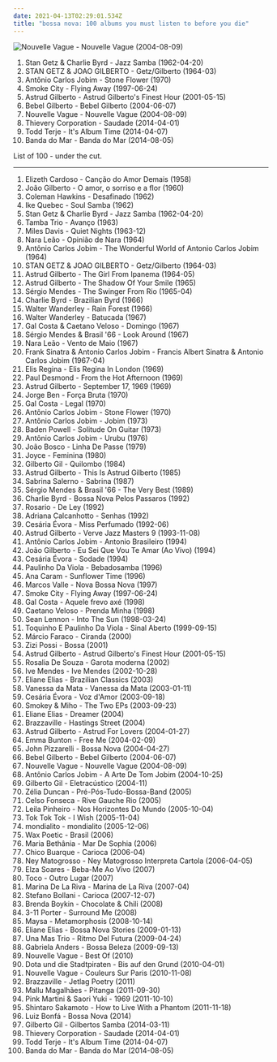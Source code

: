 ```yaml
---
date: 2021-04-13T02:29:01.534Z
title: "bossa nova: 100 albums you must listen to before you die"
---
```

![Nouvelle Vague - Nouvelle Vague (2004-08-09)](http://coverartarchive.org/release/bea245eb-a490-4f63-b9e9-c564bc42d514/15272031336-500.jpg "Nouvelle Vague - Nouvelle Vague (2004-08-09)")
<ol class="albums">
<li data-cover="https://img.discogs.com/Mi6IqIn9PuiCrW7sqM4N4ejH3Ko=/fit-in/600x532/filters:strip_icc():format(jpeg):mode_rgb():quality(90)/discogs-images/R-2241296-1271795742.jpeg.jpg" data-tags="jazz, bossa nova" role="button">Stan Getz & Charlie Byrd - Jazz Samba (1962-04-20)</li>
<li data-cover="http://coverartarchive.org/release/b2bc079e-57d6-434f-a7a4-af3e9f573fc0/8707620050-500.jpg" data-tags="bossa nova, jazz" role="button">STAN GETZ & JOAO GILBERTO - Getz/Gilberto (1964-03)</li>
<li data-cover="https://img.discogs.com/abzcGXwWt27DTejtlFQqm_8pC0c=/fit-in/600x594/filters:strip_icc():format(jpeg):mode_rgb():quality(90)/discogs-images/R-4323124-1361726202-4141.jpeg.jpg" data-tags="bossa nova" role="button">Antônio Carlos Jobim - Stone Flower (1970)</li>
<li data-cover="http://coverartarchive.org/release/a80dbd7d-3841-4d87-acda-58b53eb47028/5969394312-500.jpg" data-tags="chillout, trip-hop, downtempo" role="button">Smoke City - Flying Away (1997-06-24)</li>
<li data-cover="https://via.placeholder.com/450" data-tags="bossa nova" role="button">Astrud Gilberto - Astrud Gilberto's Finest Hour (2001-05-15)</li>
<li data-cover="https://img.discogs.com/I0SWT3S8uigi0AFlNC8acIVz4_U=/fit-in/300x300/filters:strip_icc():format(jpeg):mode_rgb():quality(90)/discogs-images/R-304407-1099749564.jpg.jpg" data-tags="bossa nova, brazilian" role="button">Bebel Gilberto - Bebel Gilberto (2004-06-07)</li>
<li data-cover="http://coverartarchive.org/release/bea245eb-a490-4f63-b9e9-c564bc42d514/15272031336-500.jpg" data-tags="bossa nova, french, covers" role="button">Nouvelle Vague - Nouvelle Vague (2004-08-09)</li>
<li data-cover="http://coverartarchive.org/release/d6a203cf-3f97-4e14-a32f-c2a11731de63/6882953124-500.jpg" data-tags="bossa nova" role="button">Thievery Corporation - Saudade (2014-04-01)</li>
<li data-cover="http://coverartarchive.org/release/3dff8396-82b1-4a35-93a9-77ad34a994a9/17214960042-500.jpg" data-tags="electronic" role="button">Todd Terje - It's Album Time (2014-04-07)</li>
<li data-cover="http://coverartarchive.org/release/77fd947a-cbda-4d09-93b4-6753ab5e7a3c/8201873863-500.jpg" data-tags="indie, folk, mallu magalhaes" role="button">Banda do Mar - Banda do Mar (2014-08-05)</li>
</ol>
List of 100 - under the cut.
<!-- more -->

_________________

<ol class="albums">
<li data-cover="http://coverartarchive.org/release/7e423b7d-f5c2-40e0-b0d7-7e11dcba0b26/7229744657-500.jpg" data-tags="bossa nova" role="button">
Elizeth Cardoso - Canção do Amor Demais (1958)
</li>
<li data-cover="https://via.placeholder.com/450" data-tags="bossa nova" role="button">
João Gilberto - O amor, o sorriso e a flor (1960)
</li>
<li data-cover="https://img.discogs.com/sLZRAN0Kc9F5yDtsVNS4FAMnip0=/fit-in/600x531/filters:strip_icc():format(jpeg):mode_rgb():quality(90)/discogs-images/R-10844072-1507644840-8301.jpeg.jpg" data-tags="jazz, bossa nova" role="button">
Coleman Hawkins - Desafinado (1962)
</li>
<li data-cover="http://coverartarchive.org/release/e64c9c43-f8ac-475d-b811-0bbc8c8d4cde/8922994681-500.jpg" data-tags="bossa nova" role="button">
Ike Quebec - Soul Samba (1962)
</li>
<li data-cover="https://img.discogs.com/Mi6IqIn9PuiCrW7sqM4N4ejH3Ko=/fit-in/600x532/filters:strip_icc():format(jpeg):mode_rgb():quality(90)/discogs-images/R-2241296-1271795742.jpeg.jpg" data-tags="jazz, bossa nova" role="button">
Stan Getz & Charlie Byrd - Jazz Samba (1962-04-20)
</li>
<li data-cover="https://img.discogs.com/la2anXEAM03QcDWUGPmynaW0Ofo=/fit-in/411x408/filters:strip_icc():format(jpeg):mode_rgb():quality(90)/discogs-images/R-1885061-1511778049-1588.jpeg.jpg" data-tags="bossa nova" role="button">
Tamba Trio - Avanço (1963)
</li>
<li data-cover="https://img.discogs.com/h0R1eABejOq3MUBzRu0QoeGnweE=/fit-in/600x600/filters:strip_icc():format(jpeg):mode_rgb():quality(90)/discogs-images/R-4882444-1520803279-9730.jpeg.jpg" data-tags="jazz" role="button">
Miles Davis - Quiet Nights (1963-12)
</li>
<li data-cover="https://via.placeholder.com/450" data-tags="bossa nova" role="button">
Nara Leão - Opinião de Nara (1964)
</li>
<li data-cover="https://img.discogs.com/Vn4zargxAnSr_rgpkE76ZN6IU_s=/fit-in/398x359/filters:strip_icc():format(jpeg):mode_rgb():quality(90)/discogs-images/R-807878-1339889775-9647.jpeg.jpg" data-tags="bossa nova" role="button">
Antônio Carlos Jobim - The Wonderful World of Antonio Carlos Jobim (1964)
</li>
<li data-cover="http://coverartarchive.org/release/b2bc079e-57d6-434f-a7a4-af3e9f573fc0/8707620050-500.jpg" data-tags="bossa nova, jazz" role="button">
STAN GETZ & JOAO GILBERTO - Getz/Gilberto (1964-03)
</li>
<li data-cover="https://img.discogs.com/G2RAj-0ZWpGUJWr2hxVFkB4yVy4=/fit-in/496x453/filters:strip_icc():format(jpeg):mode_rgb():quality(90)/discogs-images/R-5629891-1504081834-9793.png.jpg" data-tags="bossa nova" role="button">
Astrud Gilberto - The Girl From Ipanema (1964-05)
</li>
<li data-cover="http://coverartarchive.org/release/a6b0ced1-9027-4ece-95ee-393278d8478c/4553137345-500.jpg" data-tags="bossa nova, vocal jazz" role="button">
Astrud Gilberto - The Shadow Of Your Smile (1965)
</li>
<li data-cover="http://coverartarchive.org/release/8a8ab97e-2701-4f5a-9288-69f6eeccec09/26219564261-500.jpg" data-tags="jazz, bossa nova, 60s, brazilian" role="button">
Sérgio Mendes - The Swinger From Rio (1965-04)
</li>
<li data-cover="http://coverartarchive.org/release/4feac070-e97e-4e13-b985-faf1c5101a42/18771126646-500.jpg" data-tags="jazz guitar" role="button">
Charlie Byrd - Brazilian Byrd (1966)
</li>
<li data-cover="http://coverartarchive.org/release/68e84ef5-dd48-4db0-8624-98f922a8808a/14739023370-500.jpg" data-tags="mpb" role="button">
Walter Wanderley - Rain Forest (1966)
</li>
<li data-cover="https://img.discogs.com/9xz4skAne3otQLHKcuYSUjZwRKY=/fit-in/600x605/filters:strip_icc():format(jpeg):mode_rgb():quality(90)/discogs-images/R-399219-1289664308.jpeg.jpg" data-tags="jazz, bossa nova, samba, batucada" role="button">
Walter Wanderley - Batucada (1967)
</li>
<li data-cover="http://coverartarchive.org/release/be184918-1458-4bb9-a089-f07d308a0619/13147806334-500.jpg" data-tags="bossa nova, brazilian" role="button">
Gal Costa & Caetano Veloso - Domingo (1967)
</li>
<li data-cover="http://coverartarchive.org/release/c98281a5-9ef0-30c8-8ed5-907df48215cc/14403677462-500.jpg" data-tags="bossa nova" role="button">
Sérgio Mendes & Brasil '66 - Look Around (1967)
</li>
<li data-cover="http://coverartarchive.org/release/f0124fcc-6591-4704-8e3b-ab20263e3bd0/17935681142-500.jpg" data-tags="bossa nova" role="button">
Nara Leão - Vento de Maio (1967)
</li>
<li data-cover="http://coverartarchive.org/release/40ae6e0b-402a-4202-9b78-6a3bfa2c5b09/6121777122-500.jpg" data-tags="bossa nova, easy listening, favorite jazz albums" role="button">
Frank Sinatra & Antonio Carlos Jobim - Francis Albert Sinatra & Antonio Carlos Jobim (1967-04)
</li>
<li data-cover="http://coverartarchive.org/release/76a17090-523b-4d06-ba10-78f8bc023195/13218777034-500.jpg" data-tags="bossa nova, mpb, maya express, bresil, e regina" role="button">
Elis Regina - Elis Regina In London (1969)
</li>
<li data-cover="https://img.discogs.com/JIQyH5WxAMMG3M-JazZvONapRAk=/fit-in/556x559/filters:strip_icc():format(jpeg):mode_rgb():quality(90)/discogs-images/R-3108528-1613999073-1863.jpeg.jpg" data-tags="jazz, bossa nova, bebop, brazilian, smooth jazz, creed taylor, 1960's, modernjazz, paul desmond, saxomania, master saxo, a and m recording, p desmond, paul desmond - from the hot afternoon" role="button">
Paul Desmond - From the Hot Afternoon (1969)
</li>
<li data-cover="https://via.placeholder.com/450" data-tags="bossa nova, a gilberto" role="button">
Astrud Gilberto - September 17, 1969 (1969)
</li>
<li data-cover="http://coverartarchive.org/release/3898175a-8535-457b-835f-02c0fd804a24/5248274081-500.jpg" data-tags="samba soul" role="button">
Jorge Ben - Força Bruta (1970)
</li>
<li data-cover="https://img.discogs.com/ZM-3Z78Eyk0OEVmyY4wMInKDghA=/fit-in/302x299/filters:strip_icc():format(jpeg):mode_rgb():quality(90)/discogs-images/R-1254915-1340974587-7644.jpeg.jpg" data-tags="mpb" role="button">
Gal Costa - Legal (1970)
</li>
<li data-cover="https://img.discogs.com/abzcGXwWt27DTejtlFQqm_8pC0c=/fit-in/600x594/filters:strip_icc():format(jpeg):mode_rgb():quality(90)/discogs-images/R-4323124-1361726202-4141.jpeg.jpg" data-tags="bossa nova" role="button">
Antônio Carlos Jobim - Stone Flower (1970)
</li>
<li data-cover="http://coverartarchive.org/release/782348dd-576e-4545-a6f6-e28e8fd21f63/9650476208-500.jpg" data-tags="bossa nova, samba" role="button">
Antônio Carlos Jobim - Jobim (1973)
</li>
<li data-cover="https://via.placeholder.com/450" data-tags="bossa nova" role="button">
Baden Powell - Solitude On Guitar (1973)
</li>
<li data-cover="http://coverartarchive.org/release/23d0748b-1c98-451d-a424-6bc63666a469/6227268327-500.jpg" data-tags="bossa nova" role="button">
Antônio Carlos Jobim - Urubu (1976)
</li>
<li data-cover="http://coverartarchive.org/release/3418183c-d712-4e53-a9f4-0554a416d164/3780563924-500.jpg" data-tags="brazilian" role="button">
João Bosco - Linha De Passe (1979)
</li>
<li data-cover="http://coverartarchive.org/release/b9bad848-45cd-4d5c-bdc7-ab151d273398/4650846555-500.jpg" data-tags="bossa nova, samba, joyce" role="button">
Joyce - Feminina (1980)
</li>
<li data-cover="http://coverartarchive.org/release/3b01bf12-201b-45f8-9167-91344bd12b87/26771751187-500.jpg" data-tags="soundtrack, bossa nova, samba, trilha sonora, bresil, gil, vocalistas masculinos, brasileirinhos, bom sambinha, gilberto gil-quilombo" role="button">
Gilberto Gil - Quilombo (1984)
</li>
<li data-cover="http://coverartarchive.org/release/2d59d89a-3b90-471f-a85e-5ecbcaec4268/8293805928-500.jpg" data-tags="bossa nova, samba, astrud gilberto" role="button">
Astrud Gilberto - This Is Astrud Gilberto (1985)
</li>
<li data-cover="http://coverartarchive.org/release/64607f8d-3cc8-4131-a748-528a1b9e28d1/23355709748-500.jpg" data-tags="female, jazz, jazz vocal, bossa nova, lovely, tag, marvelous, boobs, shady, sabrina, delightful, carl, grady, nipples, vaginal, jacked, i would like to spend an afternoon rubbing her breasts with warm mineral oil, shady grady, 1000 albums to hear before you die, beautiful land of tits, quiero su disco, sabrina-sabrina, vagina and breasts, feminine cavern of love, boneriffic, beneficial, carlos seramos, seramos, related tags, clsid not unique, 00c04fd7d062, 9e56be61-c50f-11cf-9a2c-00a0c90a90ce, 9e56be61, c50f, 11cf, 9a2c, 00a0c90a90ce, 888dca60-fc0a-11cf-8f0f-00c04fd7d062, 888dca60, fc0a, 8f0f" role="button">
Sabrina Salerno - Sabrina (1987)
</li>
<li data-cover="http://coverartarchive.org/release/efbf832e-ef95-445d-acf3-0b3d4f8b6ea0/20691117435-500.jpg" data-tags="bossa nova, 80s, bresil" role="button">
Sérgio Mendes & Brasil '66 - The Very Best (1989)
</li>
<li data-cover="https://img.discogs.com/VpKPJHXWNz58wrGFe7YW3Ur7N1I=/fit-in/600x600/filters:strip_icc():format(jpeg):mode_rgb():quality(90)/discogs-images/R-6025066-1517379479-2803.jpeg.jpg" data-tags="jazz, bossa nova" role="button">
Charlie Byrd - Bossa Nova Pelos Passaros (1992)
</li>
<li data-cover="http://coverartarchive.org/release/6ec22a6f-026d-4575-9f61-fb9238744c8c/4483746562-500.jpg" data-tags="spanish, bossa nova, female vocalists, rosario" role="button">
Rosario - De Ley (1992)
</li>
<li data-cover="https://img.discogs.com/LD1fqi2GP-k_SNRCkGWxNuawpqo=/fit-in/600x337/filters:strip_icc():format(jpeg):mode_rgb():quality(90)/discogs-images/R-9650757-1484222465-3586.jpeg.jpg" data-tags="mpb" role="button">
Adriana Calcanhotto - Senhas (1992)
</li>
<li data-cover="https://img.discogs.com/zIvtevA9FP8KzbGfE71GX8GYb2s=/fit-in/600x438/filters:strip_icc():format(jpeg):mode_rgb():quality(90)/discogs-images/R-6735984-1486318191-6142.jpeg.jpg" data-tags="cabo verde, latin" role="button">
Cesária Évora - Miss Perfumado (1992-06)
</li>
<li data-cover="http://coverartarchive.org/release/7414576e-52f5-4d38-992e-44f117c7241b/9518009778-500.jpg" data-tags="bossa nova, jazz" role="button">
Astrud Gilberto - Verve Jazz Masters 9 (1993-11-08)
</li>
<li data-cover="http://coverartarchive.org/release/ac1a7809-e9b8-42e8-9e8c-d42bc1c59274/12745932846-500.jpg" data-tags="bossa nova" role="button">
Antônio Carlos Jobim - Antonio Brasileiro (1994)
</li>
<li data-cover="https://img.discogs.com/YV_R7WpitKMElay0Enxr5_PgyOI=/fit-in/600x558/filters:strip_icc():format(jpeg):mode_rgb():quality(90)/discogs-images/R-15713237-1596422276-2116.jpeg.jpg" data-tags="bossa nova" role="button">
João Gilberto - Eu Sei Que Vou Te Amar (Ao Vivo) (1994)
</li>
<li data-cover="http://coverartarchive.org/release/63f42e98-67f9-4fd7-b255-7fe4ea6d9bb9/18841521205-500.jpg" data-tags="latin, espanol" role="button">
Cesária Évora - Sodade (1994)
</li>
<li data-cover="https://img.discogs.com/wLiy4OHVqDGsqIL78_QSw7MnjgU=/fit-in/600x603/filters:strip_icc():format(jpeg):mode_rgb():quality(90)/discogs-images/R-5791086-1402765122-3498.jpeg.jpg" data-tags="samba, bossa nova, mpb, paulinho da viola" role="button">
Paulinho Da Viola - Bebadosamba (1996)
</li>
<li data-cover="https://img.discogs.com/AHauTb7BViPTPmijyt3feOCEtIY=/fit-in/498x500/filters:strip_icc():format(jpeg):mode_rgb():quality(90)/discogs-images/R-1074788-1190213874.jpeg.jpg" data-tags="bossa nova" role="button">
Ana Caram - Sunflower Time (1996)
</li>
<li data-cover="https://img.discogs.com/g8UJaw6xg2jSxHKyvIJbNmYezlw=/fit-in/500x374/filters:strip_icc():format(jpeg):mode_rgb():quality(90)/discogs-images/R-4093646-1444941804-9524.jpeg.jpg" data-tags="brazilian" role="button">
Marcos Valle - Nova Bossa Nova (1997)
</li>
<li data-cover="http://coverartarchive.org/release/a80dbd7d-3841-4d87-acda-58b53eb47028/5969394312-500.jpg" data-tags="chillout, trip-hop, downtempo" role="button">
Smoke City - Flying Away (1997-06-24)
</li>
<li data-cover="http://coverartarchive.org/release/534e1d8e-0241-477b-a17d-8307b97a0104/11872288766-500.jpg" data-tags="mpb" role="button">
Gal Costa - Aquele frevo axé (1998)
</li>
<li data-cover="https://img.discogs.com/PjksQB2RZyMpgOf7gAwzi6uGk9M=/fit-in/600x600/filters:strip_icc():format(jpeg):mode_rgb():quality(90)/discogs-images/R-2555803-1457736731-9492.jpeg.jpg" data-tags="bossa nova, caetano veloso, ao vivo" role="button">
Caetano Veloso - Prenda Minha (1998)
</li>
<li data-cover="http://coverartarchive.org/release/a1cf9f15-c48b-41b3-8c85-fcd93aefc291/19673144586-500.jpg" data-tags="rock, mellow" role="button">
Sean Lennon - Into The Sun (1998-03-24)
</li>
<li data-cover="http://coverartarchive.org/release/879ba693-7115-4a34-af70-9dbd5748899a/14537919303-500.jpg" data-tags="mpb, samba" role="button">
Toquinho E Paulinho Da Viola - Sinal Aberto (1999-09-15)
</li>
<li data-cover="https://via.placeholder.com/450" data-tags="bossa nova" role="button">
Márcio Faraco - Ciranda (2000)
</li>
<li data-cover="https://img.discogs.com/QogEqz9bVEKfP_9J4_RUjlpklCM=/fit-in/485x473/filters:strip_icc():format(jpeg):mode_rgb():quality(90)/discogs-images/R-4058189-1353845449-4377.jpeg.jpg" data-tags="bossa nova, mpb, samba, melodico, vocalistas femeninas, zizi, brasileirinhos, zizi possi, bom sambinha, z possi" role="button">
Zizi Possi - Bossa (2001)
</li>
<li data-cover="https://via.placeholder.com/450" data-tags="bossa nova" role="button">
Astrud Gilberto - Astrud Gilberto's Finest Hour (2001-05-15)
</li>
<li data-cover="https://img.discogs.com/qGrB1yQKQNPAD0jS4MJDYSWuqaw=/fit-in/258x258/filters:strip_icc():format(jpeg):mode_rgb():quality(90)/discogs-images/R-711866-1150706483.jpeg.jpg" data-tags="bossa nova, brazilian" role="button">
Rosalia De Souza - Garota moderna (2002)
</li>
<li data-cover="https://img.discogs.com/1hAMKBj0GpScDbDgbwAdCeAaFv8=/fit-in/200x200/filters:strip_icc():format(jpeg):mode_rgb():quality(90)/discogs-images/R-330996-1118257022.jpg.jpg" data-tags="jazz" role="button">
Ive Mendes - Ive Mendes (2002-10-28)
</li>
<li data-cover="http://coverartarchive.org/release/bee72899-d417-4565-abb9-373b0e41dbea/15298240605-500.jpg" data-tags="jazz, bossa nova" role="button">
Eliane Elias - Brazilian Classics (2003)
</li>
<li data-cover="http://coverartarchive.org/release/283e6068-9e3d-4dd6-823b-5b481f437298/18305534650-500.jpg" data-tags="mpb, vanessa da mata" role="button">
Vanessa da Mata - Vanessa da Mata (2003-01-11)
</li>
<li data-cover="http://coverartarchive.org/release/b9819f2d-69bc-3d8a-9349-bcb54c80e5a1/2751643677-500.jpg" data-tags="latin" role="button">
Cesária Évora - Voz d'Amor (2003-09-18)
</li>
<li data-cover="https://via.placeholder.com/450" data-tags="bossa nova, shrooms, to be listened to, like a lilac" role="button">
Smokey & Miho - The Two EPs (2003-09-23)
</li>
<li data-cover="http://coverartarchive.org/release/50862dd5-3ac5-4b93-8458-0d876282ed3d/15298257043-500.jpg" data-tags="jazz" role="button">
Eliane Elias - Dreamer (2004)
</li>
<li data-cover="https://img.discogs.com/yOPuMc1WVIjHR0u1CRe9yR-k5Po=/fit-in/600x595/filters:strip_icc():format(jpeg):mode_rgb():quality(90)/discogs-images/R-1927555-1283424097.jpeg.jpg" data-tags="bossa nova" role="button">
Brazzaville - Hastings Street (2004)
</li>
<li data-cover="https://img.discogs.com/c2rke-XzldIFSFmjvV9FbllKEQE=/fit-in/600x591/filters:strip_icc():format(jpeg):mode_rgb():quality(90)/discogs-images/R-1350573-1211911223.jpeg.jpg" data-tags="bossa nova" role="button">
Astrud Gilberto - Astrud For Lovers (2004-01-27)
</li>
<li data-cover="https://img.discogs.com/g3bJ7oDTSZGYQnZLRLvW_MeSJE8=/fit-in/600x911/filters:strip_icc():format(jpeg):mode_rgb():quality(90)/discogs-images/R-11495616-1582498420-4336.jpeg.jpg" data-tags="pop" role="button">
Emma Bunton - Free Me (2004-02-09)
</li>
<li data-cover="http://coverartarchive.org/release/1f3f80e2-2d19-494c-9a8c-d008927af378/15439975901-500.jpg" data-tags="bossa nova" role="button">
John Pizzarelli - Bossa Nova (2004-04-27)
</li>
<li data-cover="https://img.discogs.com/I0SWT3S8uigi0AFlNC8acIVz4_U=/fit-in/300x300/filters:strip_icc():format(jpeg):mode_rgb():quality(90)/discogs-images/R-304407-1099749564.jpg.jpg" data-tags="bossa nova, brazilian" role="button">
Bebel Gilberto - Bebel Gilberto (2004-06-07)
</li>
<li data-cover="http://coverartarchive.org/release/bea245eb-a490-4f63-b9e9-c564bc42d514/15272031336-500.jpg" data-tags="bossa nova, french, covers" role="button">
Nouvelle Vague - Nouvelle Vague (2004-08-09)
</li>
<li data-cover="https://img.discogs.com/cIurKmv0QBc1_nAAM0ZZbN-0x94=/fit-in/600x603/filters:strip_icc():format(jpeg):mode_rgb():quality(90)/discogs-images/R-9431602-1480458974-3595.jpeg.jpg" data-tags="bossa nova, samba, antonio carlos jobim, vocalistas masculinos, brasileirinhos, bom sambinha, l3a1e5da4n15l1" role="button">
Antônio Carlos Jobim - A Arte De Tom Jobim (2004-10-25)
</li>
<li data-cover="https://img.discogs.com/br4GTFo8TCPx8_z1kC9WfWMIKBQ=/fit-in/500x495/filters:strip_icc():format(jpeg):mode_rgb():quality(90)/discogs-images/R-5543056-1396097106-4494.jpeg.jpg" data-tags="bossa nova, samba, bob marley, saudade, bresil, vocalistas masculinos, brasileirinhos, vbrazil, canyeriu, bom sambinha" role="button">
Gilberto Gil - Eletracústico (2004-11)
</li>
<li data-cover="http://coverartarchive.org/release/fd1e4da4-b6df-4e92-8575-96b23489bcc7/22358937579-500.jpg" data-tags="bossa nova, mpb, bandas que amo, saudade, vocalistas femeninas, brasileirinhos, zelia duncan, zelia, bom sambinha, z duncan" role="button">
Zélia Duncan - Pré-Pós-Tudo-Bossa-Band (2005)
</li>
<li data-cover="https://via.placeholder.com/450" data-tags="bossa nova, albumes, brazilian male" role="button">
Celso Fonseca - Rive Gauche Rio (2005)
</li>
<li data-cover="https://via.placeholder.com/450" data-tags="bossa nova" role="button">
Leila Pinheiro - Nos Horizontes Do Mundo (2005-10-04)
</li>
<li data-cover="https://img.discogs.com/-8ONXtXyapXOzWlOGTOGy2INqLs=/fit-in/600x600/filters:strip_icc():format(jpeg):mode_rgb():quality(90)/discogs-images/R-862861-1577444658-7297.jpeg.jpg" data-tags="jazz, smooth jazz" role="button">
Tok Tok Tok - I Wish (2005-11-04)
</li>
<li data-cover="https://via.placeholder.com/450" data-tags="bossa nova, mondialito" role="button">
mondialito - mondialito (2005-12-06)
</li>
<li data-cover="http://coverartarchive.org/release/35c136b2-fdd7-413f-8711-f6cc1f37e076/28752004672-500.jpg" data-tags="chillout" role="button">
Wax Poetic - Brasil (2006)
</li>
<li data-cover="https://img.discogs.com/JAQK1ZOQh9hVjEh-Ei5erFmZoNM=/fit-in/600x595/filters:strip_icc():format(jpeg):mode_rgb():quality(90)/discogs-images/R-3635360-1521784378-3749.jpeg.jpg" data-tags="mpb, maria bethania" role="button">
Maria Bethânia - Mar De Sophia (2006)
</li>
<li data-cover="https://img.discogs.com/s2ezo1SiRSlQxSW1wRUBBHljhr8=/fit-in/164x149/filters:strip_icc():format(jpeg):mode_rgb():quality(90)/discogs-images/R-6222867-1414096311-4097.jpeg.jpg" data-tags="bossa nova, brazilian" role="button">
Chico Buarque - Carioca (2006-04)
</li>
<li data-cover="https://img.discogs.com/bEF10aksLc7TpjHqL-wgXig96Lk=/fit-in/600x596/filters:strip_icc():format(jpeg):mode_rgb():quality(90)/discogs-images/R-9559523-1482763955-6754.jpeg.jpg" data-tags="cartola, mpb, ney matogrosso" role="button">
Ney Matogrosso - Ney Matogrosso Interpreta Cartola (2006-04-05)
</li>
<li data-cover="https://img.discogs.com/-4XTqnyy_-6TiLkZvhZadzizwbY=/fit-in/600x596/filters:strip_icc():format(jpeg):mode_rgb():quality(90)/discogs-images/R-14026408-1566907662-1741.jpeg.jpg" data-tags="soul, bossa nova, female vocalists, mpb, samba, vocalistas femeninas, brasileirinhos, elza, bom sambinha, elza soarez, e soares" role="button">
Elza Soares - Beba-Me Ao Vivo (2007)
</li>
<li data-cover="http://coverartarchive.org/release/5a027cce-b951-406c-927e-00d48013535e/3293108178-500.jpg" data-tags="bossa nova, lounge, club" role="button">
Toco - Outro Lugar (2007)
</li>
<li data-cover="http://coverartarchive.org/release/3abad84e-b963-47bb-93b1-2f8e1f546cf9/2894802106-500.jpg" data-tags="bossa nova, mpb, cuban, brazilian, samba, female singer, a decouvrir, arbeitsmusik, mpb - 2000, mpb classica, discos 2009" role="button">
Marina De La Riva - Marina de La Riva (2007-04)
</li>
<li data-cover="http://coverartarchive.org/release/6095a630-7b62-4063-8c31-fb2ab4fad57c/12533030172-500.jpg" data-tags="jazz piano" role="button">
Stefano Bollani - Carioca (2007-12-07)
</li>
<li data-cover="https://via.placeholder.com/450" data-tags="jazz, soul, bossa nova" role="button">
Brenda Boykin - Chocolate & Chili (2008)
</li>
<li data-cover="http://coverartarchive.org/release/bf5ff212-6cd7-407f-918d-14f0710b31f0/15040622003-500.jpg" data-tags="nu jazz, chillout, jazz, soul, bossa nova, funk, lounge" role="button">
3-11 Porter - Surround Me (2008)
</li>
<li data-cover="https://via.placeholder.com/450" data-tags="bossa nova" role="button">
Maysa - Metamorphosis (2008-10-14)
</li>
<li data-cover="http://coverartarchive.org/release/58e41d83-3ea3-4e01-822c-6066ec2dd688/8222565801-500.jpg" data-tags="bossa nova, jazz, female vocalists" role="button">
Eliane Elias - Bossa Nova Stories (2009-01-13)
</li>
<li data-cover="http://coverartarchive.org/release/0336f197-29b9-44b0-879e-fa0a8dfada96/16560051599-500.jpg" data-tags="latin soul, bossa nova, latin jazz" role="button">
Una Mas Trio - Ritmo Del Futura (2009-04-24)
</li>
<li data-cover="http://coverartarchive.org/release/c7c038e7-e5bd-414f-9739-5884507a8dd1/8249633825-500.jpg" data-tags="bossa nova" role="button">
Gabriela Anders - Bossa Beleza (2009-09-13)
</li>
<li data-cover="http://coverartarchive.org/release/7e941977-9736-3db7-b5df-558df691908a/1895500073-500.jpg" data-tags="jazz, bossa nova" role="button">
Nouvelle Vague - Best Of (2010)
</li>
<li data-cover="https://img.discogs.com/uckogPE9fvq75RkU-_4_rjdrAVc=/fit-in/600x528/filters:strip_icc():format(jpeg):mode_rgb():quality(90)/discogs-images/R-2427564-1452873241-2767.jpeg.jpg" data-tags="indie, jazz, bossa nova, female vocalists, singer-songwriter, singersongwriter, acoustic, deutsch, german, berlin, female vocalist, liedermacher, female voices" role="button">
Dota und die Stadtpiraten - Bis auf den Grund (2010-04-01)
</li>
<li data-cover="http://coverartarchive.org/release/c63ef8ef-6cbd-4887-b28b-668b11e6b758/2231453276-500.jpg" data-tags="chillout, jazz, bossa nova, easy listening, blues, covers, relaxing, meaningful lyrics, kneiter" role="button">
Nouvelle Vague - Couleurs Sur Paris (2010-11-08)
</li>
<li data-cover="http://coverartarchive.org/release/16f39364-c71f-4131-9682-0fed00e5d392/25223225920-500.jpg" data-tags="bossa nova" role="button">
Brazzaville - Jetlag Poetry (2011)
</li>
<li data-cover="http://coverartarchive.org/release/7017aae8-13a8-4e0e-abf0-806e2d21bf51/2903262151-500.jpg" data-tags="indie, folk, 10s, mpb" role="button">
Mallu Magalhães - Pitanga (2011-09-30)
</li>
<li data-cover="https://img.discogs.com/6C5SV-wcbRKY0UMhgENCgDTItSA=/fit-in/382x356/filters:strip_icc():format(jpeg):mode_rgb():quality(90)/discogs-images/R-3597549-1421293363-5375.jpeg.jpg" data-tags="jazz, japanese, bossa nova, female vocalists, jpop, j-pop, collaborations, female fronted, mondiovision, asian pop, world collabs" role="button">
Pink Martini & Saori Yuki - 1969 (2011-10-10)
</li>
<li data-cover="http://coverartarchive.org/release/75f27f5c-bc81-4cc9-bc46-afe4f041c6ab/8887014441-500.jpg" data-tags="pop, rock, bossa nova, jazz fusion" role="button">
Shintaro Sakamoto - How to Live With a Phantom (2011-11-18)
</li>
<li data-cover="http://coverartarchive.org/release/8098f8f1-ef64-4bab-a63c-4ee17081e9be/4094406107-500.jpg" data-tags="bossa nova, brazilian, creed taylor, bresil, 1960's, viilee, luiz bonfa, shared billing recording, verve recording" role="button">
Luiz Bonfá - Bossa Nova (2014)
</li>
<li data-cover="https://img.discogs.com/PTdClJH13tztM0R7R_b31OWUzoE=/fit-in/600x543/filters:strip_icc():format(jpeg):mode_rgb():quality(90)/discogs-images/R-6069126-1410262661-7364.jpeg.jpg" data-tags="bossa nova, mpb" role="button">
Gilberto Gil - Gilbertos Samba (2014-03-11)
</li>
<li data-cover="http://coverartarchive.org/release/d6a203cf-3f97-4e14-a32f-c2a11731de63/6882953124-500.jpg" data-tags="bossa nova" role="button">
Thievery Corporation - Saudade (2014-04-01)
</li>
<li data-cover="http://coverartarchive.org/release/3dff8396-82b1-4a35-93a9-77ad34a994a9/17214960042-500.jpg" data-tags="electronic" role="button">
Todd Terje - It's Album Time (2014-04-07)
</li>
<li data-cover="http://coverartarchive.org/release/77fd947a-cbda-4d09-93b4-6753ab5e7a3c/8201873863-500.jpg" data-tags="indie, folk, mallu magalhaes" role="button">
Banda do Mar - Banda do Mar (2014-08-05)
</li>
</ol>